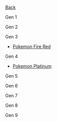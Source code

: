 [Back](../README.md)

Gen 1

Gen 2

Gen 3
- [Pokemon Fire Red](/Playthrough-Teams/Gen-3/Fire_Red_Team.md)

Gen 4
- [Pokemon Platinum](/Playthrough-Teams/Gen-4/Platinum_Team.md)

Gen 5

Gen 6

Gen 7

Gen 8

Gen 9
